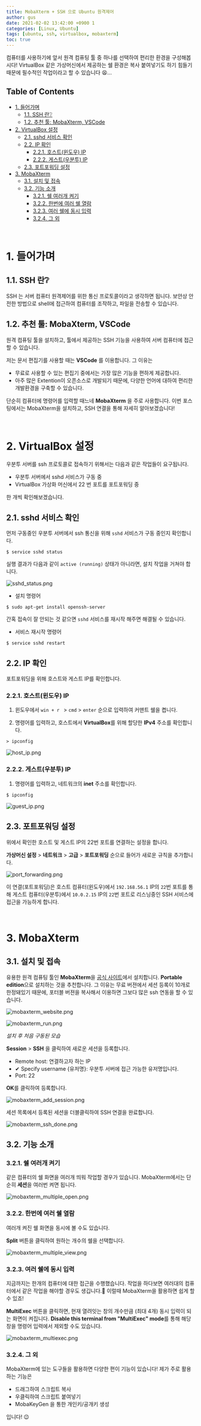```yaml
---
title: MobaXterm + SSH 으로 Ubuntu 원격제어
author: gus
date: 2021-02-02 13:42:00 +0900 1
categories: [Linux, Ubuntu]
tags: [ubuntu, ssh, virtualbox, mobaxterm]
toc: true
---
```


컴퓨터를 사용하기에 앞서 원격 컴퓨팅 툴 중 하나를 선택하여 편리한 환경을 구성해봅시다! VirtualBox 같은 가상머신에서 제공하는 쉘 환경은 복사 붙여넣기도 하기 힘들기 때문에 필수적인 작업이라고 할 수 있습니다 😫... 

<h2>Table of Contents</h2>

- [1. 들어가며](#1-들어가며)
  - [1.1. SSH 란❔](#11-ssh-란)
  - [1.2. 추천 툴: MobaXterm, VSCode](#12-추천-툴-mobaxterm-vscode)
- [2. VirtualBox 설정](#2-virtualbox-설정)
  - [2.1. sshd 서비스 확인](#21-sshd-서비스-확인)
  - [2.2. IP 확인](#22-ip-확인)
    - [2.2.1. 호스트(윈도우) IP](#221-호스트윈도우-ip)
    - [2.2.2. 게스트(우분투) IP](#222-게스트우분투-ip)
  - [2.3. 포트포워딩 설정](#23-포트포워딩-설정)
- [3. MobaXterm](#3-mobaxterm)
  - [3.1. 설치 및 접속](#31-설치-및-접속)
  - [3.2. 기능 소개](#32-기능-소개)
    - [3.2.1. 쉘 여러개 켜기](#321-쉘-여러개-켜기)
    - [3.2.2. 한번에 여러 쉘 열람](#322-한번에-여러-쉘-열람)
    - [3.2.3. 여러 쉘에 동시 입력](#323-여러-쉘에-동시-입력)
    - [3.2.4. 그 외](#324-그-외)

<br>

# 1. 들어가며

## 1.1. SSH 란❔

SSH 는 서버 컴퓨터 원격제어를 위한 통신 프로토콜이라고 생각하면 됩니다. 보안상 안전한 방법으로 shell에 접근하여 컴퓨터를 조작하고, 파일을 전송할 수 있습니다.

## 1.2. 추천 툴: MobaXterm, VSCode

원격 컴퓨팅 툴을 설치하고, 툴에서 제공하는 SSH 기능을 사용하여 서버 컴퓨터에 접근할 수 있습니다.


저는 문서 편집기를 사용할 때는 **VSCode** 를 이용합니다. 그 이유는
- 무료로 사용할 수 있는 편집기 중에서는 가장 많은 기능을 편하게 제공합니다.
- 아주 많은 Extention이 오픈소스로 개발되기 때문에, 다양한 언어에 대하여 편리한 개발환경을 구축할 수 있습니다.


단순히 컴퓨터에 명령어를 입력할 때느네 **MobaXterm** 을 주로 사용합니다. 이번 포스팅에서는 MobaXterm을 설치하고, SSH 연결을 통해 자세히 알아보겠습니다!

<br>

# 2. VirtualBox 설정

우분투 서버를 ssh 프로토콜로 접속하기 위해서는 다음과 같은 작업들이 요구됩니다.

- 우분투 서버에서 sshd 서비스가 구동 중
- VirtualBox 가상화 머신에서 22 번 포트를 포트포워딩 중

한 개씩 확인해보겠습니다.

## 2.1. sshd 서비스 확인

먼저 구동중인 우분투 서버에서 ssh 통신을 위해 ``sshd`` 서비스가 구동 중인지 확인합니다.

```console
$ service sshd status
```

실행 결과가 다음과 같이 ``active (running)`` 상태가 아니라면, 설치 작업을 거쳐야 합니다.

![sshd_status.png](/assets/img/screenshots/sshd_status.png)

- 설치 명령어

```console
$ sudo apt-get install openssh-server
```
간혹 접속이 잘 안되는 것 같으면 ``sshd`` 서비스를 재시작 해주면 해결될 수 있습니다.

- 서비스 재시작 명령어

```console
$ service sshd restart
```

## 2.2. IP 확인

포트포워딩을 위해 호스트와 게스트 IP를 확인합니다.

### 2.2.1. 호스트(윈도우) IP

1. 윈도우에서 ``win + r `` > ``cmd`` > ``enter`` 순으로 입력하여 커맨트 쉘을 켭니다.

2. 명령어를 입력하고, 호스트에서 **VirtualBox**를 위해 할당한 **IPv4** 주소를 확인합니다.

```terminal
> ipconfig
```

![host_ip.png](/assets/img/screenshots/host_ip.png)

### 2.2.2. 게스트(우분투) IP
1. 명령어를 입력하고, 네트워크의 **inet** 주소를 확인합니다.

```console
$ ipconfig
```

![guest_ip.png](/assets/img/screenshots/guest_ip.png)

## 2.3. 포트포워딩 설정

위에서 확인한 호스트 및 게스트 IP의 22번 포트를 연결하는 설정을 합니다. 

**가상머신 설정** > **네트워크** > **고급** > **포트포워딩** 순으로 들어가 새로운 규칙을 추가합니다.

![port_forwarding.png](/assets/img/screenshots/port_forwarding.png)

이 연결(포트포워딩)은 호스트 컴퓨터(윈도우)에서 ``192.168.56.1`` IP의 ``22``번 포트를 통해 게스트 컴퓨터(우분투)에서 ``10.0.2.15`` IP의 ``22``번 포트로 리스닝중인 SSH 서비스에 접근을 가능하게 합니다.

<br>

# 3. MobaXterm

## 3.1. 설치 및 접속

유용한 원격 컴퓨팅 툴인 **MobaXterm**을 [공식 사이트](https://mobaxterm.mobatek.net/download-home-edition.html)에서 설치합니다. **Portable edition**으로 설치하는 것을 추천합니다. 그 이유는 무료 버젼에서 세션 등록이 10개로 한정돼있기 때문에, 포터블 버젼을 복사해서 이용하면 그보다 많은 ssh 연동을 할 수 있습니다.

![mobaxterm_website.png](/assets/img/screenshots/mobaxterm_website.png)

![mobaxterm_run.png](/assets/img/screenshots/mobaxterm_run.png)

*설치 후 처음 구동된 모습*

**Session** > **SSH** 을 클릭하여 새로운 세션을 등록합니다.
- Remote host: 연결하고자 하는 IP
- ✔ Specify username {유저명}: 우분투 서버에 접근 가능한 유저명입니다.
- Port: 22

**OK**를 클릭하여 등록합니다.

![mobaxterm_add_session.png](/assets/img/screenshots/mobaxterm_add_session.png)

세션 목록에서 등록된 세션을 더블클릭하여 SSH 연결을 완료합니다.

![mobaxterm_ssh_done.png](/assets/img/screenshots/mobaxterm_ssh_done.png)

## 3.2. 기능 소개

### 3.2.1. 쉘 여러개 켜기

같은 컴퓨터의 쉘 화면을 여러개 띄워 작업할 경우가 있습니다. MobaXterm에서는 단순히 **세션**을 여러번 켜면 됩니다.

![mobaxterm_multiple_open.png](/assets/img/screenshots/mobaxterm_multiple_open.png)

### 3.2.2. 한번에 여러 쉘 열람

여러개 켜진 쉘 화면을 동시에 볼 수도 있습니다.

**Split** 버튼을 클릭하여 원하는 개수의 쉘을 선택합니다.

![mobaxterm_multiple_view.png](/assets/img/screenshots/mobaxterm_multiple_view.png)

### 3.2.3. 여러 쉘에 동시 입력

지금까지는 한개의 컴퓨터에 대한 접근을 수행했습니다. 작업을 하다보면 여러대의 컴퓨터에서 같은 작업을 해야할 경우도 생깁니다.🤣 이럴때 MobaXterm을 활용하면 쉽게 할 수 있죠!

**MultiExec** 버튼을 클릭하면, 현재 열려잇는 창의 개수만큼 (최대 4개) 동시 입력이 되는 화면이 켜집니다. **Disable this terminal from "MultiExec" mode**를 통해 해당 창을 명령어 입력에서 제외할 수도 있습니다.

![mobaxterm_multiexec.png](/assets/img/screenshots/mobaxterm_multiexec.png)

### 3.2.4. 그 외

MobaXterm에 있는 도구들을 활용하면 다양한 편이 기능이 있습니다! 제가 주로 활용하는 기능은
- 드래그하여 스크립트 복사
- 우클릭하여 스크립트 붙여넣기
- MobaKeyGen 을 통한 개인키/공개키 생성
  
입니다! 😉

<br>

<!-- # 4. 이제 뭐하지? -->

<!-- - 좀 더 멋진 환경 구성도 있다?! (VSCode를 이용한 SSH 연결) -->
